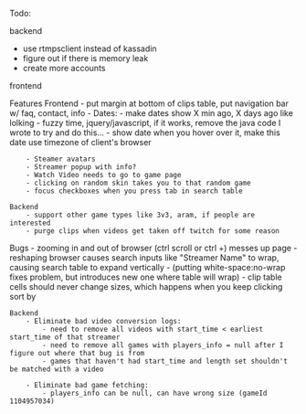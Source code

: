 Todo:

backend

- use rtmpsclient instead of kassadin
- figure out if there is memory leak
- create more accounts

frontend

Features
    Frontend
        - put margin at bottom of clips table, put navigation bar w/ faq, contact, info
        - Dates:
            - make dates show X min ago, X days ago like lolking
                - fuzzy time, jquery/javascript, if it works, remove the java code I wrote to try and do this...
            - show date when you hover over it, make this date use timezone of client's browser

        - Steamer avatars
        - Streamer popup with info?
        - Watch Video needs to go to game page
        - clicking on random skin takes you to that random game
        - focus checkboxes when you press tab in search table

    Backend
        - support other game types like 3v3, aram, if people are interested
        - purge clips when videos get taken off twitch for some reason

Bugs
    - zooming in and out of browser (ctrl scroll or ctrl +) messes up page
    - reshaping browser causes search inputs like "Streamer Name" to wrap, causing search table to expand vertically
        - (putting white-space:no-wrap fixes problem, but introduces new one where table will wrap)
    - clip table cells should never change sizes, which happens when you keep clicking sort by


    Backend
        - Eliminate bad video conversion logs:
            - need to remove all videos with start_time < earliest start_time of that streamer
            - need to remove all games with players_info = null after I figure out where that bug is from
            - games that haven't had start_time and length set shouldn't be matched with a video

        - Eliminate bad game fetching:
            - players_info can be null, can have wrong size (gameId 1104957034)
